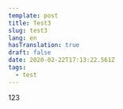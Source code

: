 ```yaml
---
template: post
title: Test3
slug: test3
lang: en
hasTranslation: true
draft: false
date: 2020-02-22T17:13:22.561Z
tags:
  - test
---
```

123
